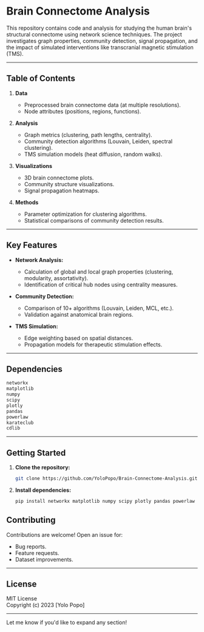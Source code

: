 # Brain Connectome Analysis  

This repository contains code and analysis for studying the human brain's structural connectome using network science techniques. The project investigates graph properties, community detection, signal propagation, and the impact of simulated interventions like transcranial magnetic stimulation (TMS).  

---

## Table of Contents  
1. **Data**  
   - Preprocessed brain connectome data (at multiple resolutions).  
   - Node attributes (positions, regions, functions).  

2. **Analysis**  
   - Graph metrics (clustering, path lengths, centrality).  
   - Community detection algorithms (Louvain, Leiden, spectral clustering).  
   - TMS simulation models (heat diffusion, random walks).  

3. **Visualizations**  
   - 3D brain connectome plots.  
   - Community structure visualizations.  
   - Signal propagation heatmaps.  

4. **Methods**  
   - Parameter optimization for clustering algorithms.  
   - Statistical comparisons of community detection results.  

---

## Key Features  
- **Network Analysis:**  
  - Calculation of global and local graph properties (clustering, modularity, assortativity).  
  - Identification of critical hub nodes using centrality measures.  

- **Community Detection:**  
  - Comparison of 10+ algorithms (Louvain, Leiden, MCL, etc.).  
  - Validation against anatomical brain regions.  

- **TMS Simulation:**  
  - Edge weighting based on spatial distances.  
  - Propagation models for therapeutic stimulation effects.  

---

## Dependencies  
```bash  
networkx  
matplotlib  
numpy  
scipy  
plotly  
pandas  
powerlaw  
karateclub  
cdlib  
```  

---

## Getting Started  
1. **Clone the repository:**  
   ```bash  
   git clone https://github.com/YoloPopo/Brain-Connectome-Analysis.git  
   ```  

2. **Install dependencies:**  
   ```bash  
   pip install networkx matplotlib numpy scipy plotly pandas powerlaw karateclub cdlib
   ```  

## Contributing  
Contributions are welcome! Open an issue for:  
- Bug reports.  
- Feature requests.  
- Dataset improvements.  

---

## License  
MIT License  
Copyright (c) 2023 [Yolo Popo]  

--- 

Let me know if you'd like to expand any section!
